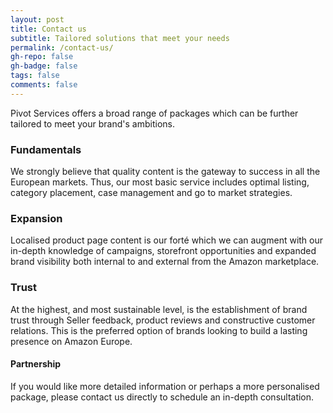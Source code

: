 ```yaml
---
layout: post
title: Contact us
subtitle: Tailored solutions that meet your needs
permalink: /contact-us/
gh-repo: false
gh-badge: false
tags: false
comments: false
---
```

Pivot Services offers a broad range of packages which can be further tailored to meet your brand's ambitions.

### Fundamentals
We strongly believe that quality content is the gateway to success in all the European markets. Thus, our most basic service includes optimal listing, category placement, case management and go to market strategies. 

### Expansion
Localised product page content is our forté which we can augment with our in-depth knowledge of campaigns, storefront opportunities and expanded brand visibility both internal to and external from the Amazon marketplace.

### Trust
At the highest, and most sustainable level, is the establishment of brand trust through Seller feedback, product reviews and constructive customer relations. This is the preferred option of brands looking to build a lasting presence on Amazon Europe.

#### Partnership
If you would like more detailed information or perhaps a more personalised package, please contact us directly to schedule an in-depth consultation.
